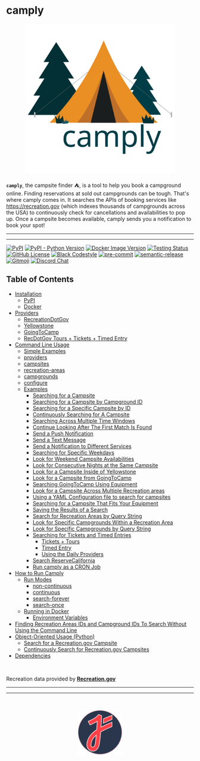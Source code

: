 # camply

<div align="center">
<a href="https://github.com/juftin/camply">
  <img src="https://raw.githubusercontent.com/juftin/camply/main/docs/_static/camply.svg"
    width="400" height="400" alt="camply">
</a>
</div>

**`camply`**, the campsite finder ⛺️, is a tool to help you book a campground online. Finding
reservations at sold out campgrounds can be tough. That's where camply comes in. It searches the
APIs of booking services like https://recreation.gov (which indexes thousands of campgrounds across
the USA) to continuously check for cancellations and availabilities to pop up. Once a campsite
becomes available, camply sends you a notification to book your spot!

---

---

[![PyPI](https://img.shields.io/pypi/v/camply?color=blue&label=⛺️camply)](https://github.com/juftin/camply)
[![PyPI - Python Version](https://img.shields.io/pypi/pyversions/camply)](https://pypi.python.org/pypi/camply/)
[![Docker Image Version](https://img.shields.io/docker/v/juftin/camply?color=blue&label=docker&logo=docker)](https://hub.docker.com/r/juftin/camply)
[![Testing Status](https://github.com/juftin/camply/actions/workflows/tests.yaml/badge.svg?branch=main)](https://github.com/juftin/camply/actions/workflows/tests.yaml)
[![GitHub License](https://img.shields.io/github/license/juftin/camply?color=blue&label=License)](https://github.com/juftin/camply/blob/main/LICENSE)
[![Black Codestyle](https://img.shields.io/badge/code%20style-black-000000.svg)]()
[![pre-commit](https://img.shields.io/badge/pre--commit-enabled-lightgreen?logo=pre-commit)](https://github.com/pre-commit/pre-commit)
[![semantic-release](https://img.shields.io/badge/%20%20%F0%9F%93%A6%F0%9F%9A%80-semantic--release-e10079.svg)](https://github.com/semantic-release/semantic-release)
[![Gitmoji](https://img.shields.io/badge/gitmoji-%20😜%20😍-FFDD67.svg)](https://gitmoji.dev)
[![Discord Chat](https://img.shields.io/static/v1?label=chat&message=discord&color=blue&logo=discord)](https://discord.gg/qZDr78kKvB)

## Table of Contents

-   [Installation](installation.md)
    -   [PyPI](installation.md#pypi)
    -   [Docker](installation.md#docker)
-   [Providers](providers.md)
    -   [RecreationDotGov](providers.md#recreationgov)
    -   [Yellowstone](providers.md#yellowstone)
    -   [GoingToCamp](providers.md#goingtocamp)
    -   [RecDotGov Tours + Tickets + Timed Entry](providers.md#recreationgov-tickets-tours-timed-entry)
-   [Command Line Usage](command_line_usage.md)
    -   [Simple Examples](command_line_usage.md#simple-examples)
    -   [providers](command_line_usage.md#providers)
    -   [campsites](command_line_usage.md#campsites)
    -   [recreation-areas](command_line_usage.md#recreation-areas)
    -   [campgrounds](command_line_usage.md#campgrounds)
    -   [configure](command_line_usage.md#configure)
    -   [Examples](command_line_usage.md#examples)
        -   [Searching for a Campsite](command_line_usage.md#searching-for-a-campsite)
        -   [Searching for a Campsite by Campground ID](command_line_usage.md#searching-for-a-campsite-by-campground-id)
        -   [Searching for a Specific Campsite by ID](command_line_usage.md#searching-for-a-specific-campsite-by-id)
        -   [Continuously Searching for A Campsite](command_line_usage.md#continuously-searching-for-a-campsite)
        -   [Searching Across Multiple Time Windows](command_line_usage.md#searching-across-multiple-time-windows)
        -   [Continue Looking After The First Match Is Found](command_line_usage.md#continue-looking-after-the-first-match-is-found)
        -   [Send a Push Notification](command_line_usage.md#send-a-push-notification)
        -   [Send a Text Message](command_line_usage.md#send-a-text-message)
        -   [Send a Notification to Different Services](command_line_usage.md#send-a-notification-to-different-services)
        -   [Searching for Specific Weekdays](command_line_usage.md#searching-for-specific-weekdays)
        -   [Look for Weekend Campsite Availabilities](command_line_usage.md#look-for-weekend-campsite-availabilities)
        -   [Look for Consecutive Nights at the Same Campsite](command_line_usage.md#look-for-consecutive-nights-at-the-same-campsite)
        -   [Look for a Campsite Inside of Yellowstone](command_line_usage.md#look-for-a-campsite-inside-of-yellowstone)
        -   [Look for a Campsite from GoingToCamp](command_line_usage.md#look-for-a-campsite-from-goingtocamp)
        -   [Searching GoingToCamp Using Equipment](command_line_usage.md#searching-goingtocamp-using-equipment)
        -   [Look for a Campsite Across Multiple Recreation areas](command_line_usage.md#look-for-a-campsite-across-multiple-recreation-areas)
        -   [Using a YAML Configuration file to search for campsites](command_line_usage.md#using-a-yaml-configuration-file-to-search-for-campsites)
        -   [Searching for a Campsite That Fits Your Equipment](command_line_usage.md#searching-for-a-campsite-that-fits-your-equipment)
        -   [Saving the Results of a Search](command_line_usage.md#saving-the-results-of-a-search)
        -   [Search for Recreation Areas by Query String](command_line_usage.md#search-for-recreation-areas-by-query-string)
        -   [Look for Specific Campgrounds Within a Recreation Area](command_line_usage.md#look-for-specific-campgrounds-within-a-recreation-area)
        -   [Look for Specific Campgrounds by Query String](command_line_usage.md#look-for-specific-campgrounds-by-query-string)
        -   [Searching for Tickets and Timed Entries](command_line_usage.md#searching-for-tickets-and-timed-entries)
            -   [Tickets + Tours](command_line_usage.md#tickets-tours)
            -   [Timed Entry](command_line_usage.md#timed-entry)
            -   [Using the Daily Providers](command_line_usage.md#using-the-daily-providers)
        -   [Search ReserveCalifornia](command_line_usage.md#search-reservecalifornia)
        -   [Run camply as a CRON Job](command_line_usage.md#run-camply-as-a-cron-job)
-   [How to Run Camply](how_to_run.md#how-to-run-camply)
    -   [Run Modes](how_to_run.md#run-modes)
        -   [non-continuous](how_to_run.md#non-continuous)
        -   [continuous](how_to_run.md#continuous)
        -   [search-forever](how_to_run.md#search-forever)
        -   [search-once](how_to_run.md#search-once)
    -   [Running in Docker](how_to_run.md#running-in-docker)
        -   [Environment Variables](how_to_run.md#environment-variables)
-   [Finding Recreation Areas IDs and Campground IDs To Search Without Using the Command Line](command_line_usage.md#finding-recreation-areas-ids-and-campground-ids-to-search-without-using-the-command-line)
-   [Object-Oriented Usage (Python)](python.md)
    -   [Search for a Recreation.gov Campsite](python.md#search-for-a-recreationgov-campsite)
    -   [Continuously Search for Recreation.gov Campsites](python.md#continuously-search-for-recreationgov-campsites)
-   [Dependencies](dependencies.md)

<br/>

Recreation data provided by [**Recreation.gov**](https://ridb.recreation.gov/)

---

---

<br/>

[<p align="center" ><img src="https://raw.githubusercontent.com/juftin/juftin/main/static/juftin.png" width="120" height="120"  alt="juftin logo"> </p>](https://github.com/juftin)
